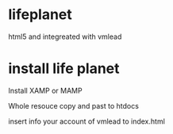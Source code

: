 # lifeplanet
html5 and integreated with vmlead

# install life planet
Install XAMP or MAMP

Whole resouce copy and past to htdocs

insert info your account of vmlead to index.html
